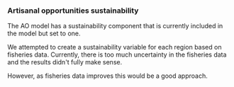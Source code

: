 ### Artisanal opportunities sustainability

The AO model has a sustainability component that is currently included in the model but set to one.  

We attempted to create a sustainability variable for each region based on fisheries data. Currently, there is too much uncertainty in the fisheries data and the results didn't fully make sense.

However, as fisheries data improves this would be a good approach.